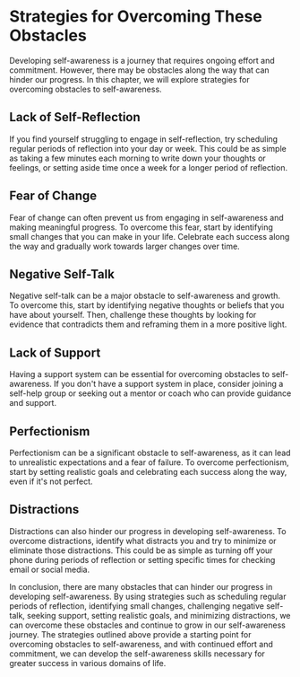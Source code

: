 # Strategies for Overcoming These Obstacles

Developing self-awareness is a journey that requires ongoing effort and commitment. However, there may be obstacles along the way that can hinder our progress. In this chapter, we will explore strategies for overcoming obstacles to self-awareness.

Lack of Self-Reflection
-----------------------

If you find yourself struggling to engage in self-reflection, try scheduling regular periods of reflection into your day or week. This could be as simple as taking a few minutes each morning to write down your thoughts or feelings, or setting aside time once a week for a longer period of reflection.

Fear of Change
--------------

Fear of change can often prevent us from engaging in self-awareness and making meaningful progress. To overcome this fear, start by identifying small changes that you can make in your life. Celebrate each success along the way and gradually work towards larger changes over time.

Negative Self-Talk
------------------

Negative self-talk can be a major obstacle to self-awareness and growth. To overcome this, start by identifying negative thoughts or beliefs that you have about yourself. Then, challenge these thoughts by looking for evidence that contradicts them and reframing them in a more positive light.

Lack of Support
---------------

Having a support system can be essential for overcoming obstacles to self-awareness. If you don't have a support system in place, consider joining a self-help group or seeking out a mentor or coach who can provide guidance and support.

Perfectionism
-------------

Perfectionism can be a significant obstacle to self-awareness, as it can lead to unrealistic expectations and a fear of failure. To overcome perfectionism, start by setting realistic goals and celebrating each success along the way, even if it's not perfect.

Distractions
------------

Distractions can also hinder our progress in developing self-awareness. To overcome distractions, identify what distracts you and try to minimize or eliminate those distractions. This could be as simple as turning off your phone during periods of reflection or setting specific times for checking email or social media.

In conclusion, there are many obstacles that can hinder our progress in developing self-awareness. By using strategies such as scheduling regular periods of reflection, identifying small changes, challenging negative self-talk, seeking support, setting realistic goals, and minimizing distractions, we can overcome these obstacles and continue to grow in our self-awareness journey. The strategies outlined above provide a starting point for overcoming obstacles to self-awareness, and with continued effort and commitment, we can develop the self-awareness skills necessary for greater success in various domains of life.
